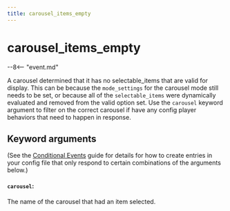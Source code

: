 ```yaml
---
title: carousel_items_empty
---
```


# carousel_items_empty


--8<-- "event.md"

A carousel determined that it has
no selectable_items that are valid for display. This can be because
the `mode_settings` for the carousel mode still needs to be set,
or because all of the `selectable_items` were dynamically evaluated
and removed from the valid option set. Use the `carousel` keyword
argument to filter on the correct carousel if have any config player
behaviors that need to happen in response.

## Keyword arguments

(See the [Conditional Events](overview/conditional.md)
guide for details for how to create entries in your config file that
only respond to certain combinations of the arguments below.)

#### `carousel`:

The name of the carousel that had an item selected.
